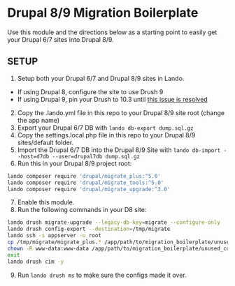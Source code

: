 # Drupal 8/9 Migration Boilerplate 

Use this module and the directions below as a 
starting point to easily get your Drupal 6/7 sites into Drupal 8/9.

## SETUP

1. Setup both your Drupal 6/7 and Drupal 8/9 sites in Lando.
  - If using Drupal 8, configure the site to use Drush 9
  - If using Drupal 9, pin your Drush to 10.3 until [this issue is resolved](https://www.drupal.org/project/migrate_tools/issues/3213947)
2. Copy the .lando.yml file in this repo to your Drupal 8/9 site root 
(change the app name)
3. Export your Drupal 6/7 DB with ```lando db-export dump.sql.gz```
4. Copy the settings.local.php file in this repo to your 
Drupal 8/9 sites/default folder.
5. Import the Drupal 6/7 DB into the Drupal 8/9 Site with 
```lando db-import --host=d7db --user=drupal7db dump.sql.gz```
6. Run this in your Drupal 8/9 project root:

```bash
lando composer require 'drupal/migrate_plus:^5.0'
lando composer require 'drupal/migrate_tools:^5.0'
lando composer require 'drupal/migrate_upgrade:^3.0'
```

7. Enable this module.
8. Run the following commands in your D8 site:

```bash
lando drush migrate-upgrade --legacy-db-key=migrate --configure-only
lando drush config-export --destination=/tmp/migrate
lando ssh -s appserver -u root
cp /tmp/migrate/migrate_plus.* /app/path/to/migration_boilerplate/unused_config
chown -R www-data:www-data /app/path/to/migration_boilerplate/unused_config
exit
lando drush cim -y
```

9. Run ```lando drush ms``` to make sure the configs made it over.
